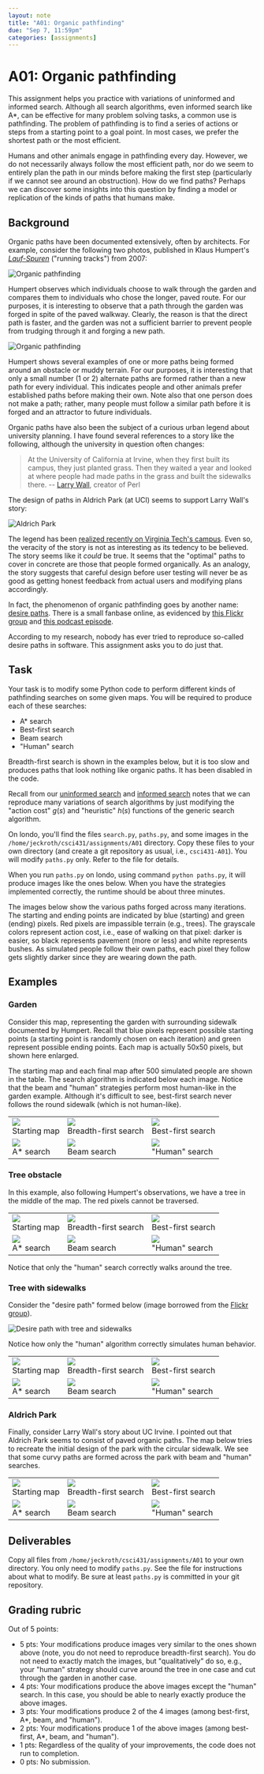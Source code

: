 ```yaml
---
layout: note
title: "A01: Organic pathfinding"
due: "Sep 7, 11:59pm"
categories: [assignments]
---
```


# A01: Organic pathfinding

This assignment helps you practice with variations of uninformed and informed search. Although all search algorithms, even informed search like A\*, can be effective for many problem solving tasks, a common use is pathfinding. The problem of pathfinding is to find a series of actions or steps from a starting point to a goal point. In most cases, we prefer the shortest path or the most efficient.

Humans and other animals engage in pathfinding every day. However, we do not necessarily always follow the most efficient path, nor do we seem to entirely plan the path in our minds before making the first step (particularly if we cannot see around an obstruction). How do we find paths? Perhaps we can discover some insights into this question by finding a model or replication of the kinds of paths that humans make.

## Background

Organic paths have been documented extensively, often by architects. For example, consider the following two photos, published in Klaus Humpert's [*Lauf-Spuren*](http://www.edition-et.de/images/laufspuren.pdf) ("running tracks") from 2007:

![Organic pathfinding](/images/organic-pathfinding-2.png)

Humpert observes which individuals choose to walk through the garden and compares them to individuals who chose the longer, paved route. For our purposes, it is interesting to observe that a path through the garden was forged in spite of the paved walkway. Clearly, the reason is that the direct path is faster, and the garden was not a sufficient barrier to prevent people from trudging through it and forging a new path.

![Organic pathfinding](/images/organic-pathfinding-1.png)

Humpert shows several examples of one or more paths being formed around an obstacle or muddy terrain. For our purposes, it is interesting that only a small number (1 or 2) alternate paths are formed rather than a new path for every individual. This indicates people and other animals prefer established paths before making their own. Note also that one person does not make a path; rather, many people must follow a similar path before it is forged and an attractor to future individuals.

Organic paths have also been the subject of a curious urban legend about university planning. I have found several references to a story like the following, although the university in question often changes:

> At the University of California at Irvine, when they first built its
> campus, they just planted grass. Then they waited a year and looked
> at where people had made paths in the grass and built the sidewalks
> there. --
> [Larry Wall](http://www.softpanorama.org/People/Wall/larry_wall_articles_and_interviews.shtml),
> creator of Perl

The design of paths in Aldrich Park (at UCI) seems to support Larry Wall's story:

![Aldrich Park](/images/organic-pathfinding-aldrich-park.png)

The legend has been [realized recently on Virginia Tech's campus](http://www.vtnews.vt.edu/articles/2014/08/080514-vpa-drillfieldpaths.html). Even so, the veracity of the story is not as interesting as its tedency to be believed. The story seems like it *could* be true. It seems that the "optimal" paths to cover in concrete are those that people formed organically. As an analogy, the story suggests that careful design before user testing will never be as good as getting honest feedback from actual users and modifying plans accordingly.

In fact, the phenomenon of organic pathfinding goes by another name: [desire paths](https://en.wikipedia.org/wiki/Desire_path). There is a small fanbase online, as evidenced by [this Flickr group](https://www.flickr.com/groups/desire_paths/) and [this podcast episode](http://99percentinvisible.org/article/least-resistance-desire-paths-can-lead-better-design/).

According to my research, nobody has ever tried to reproduce so-called desire paths in software. This assignment asks you to do just that.

## Task

Your task is to modify some Python code to perform different kinds of pathfinding searches on some given maps. You will be required to produce each of these searches:

- A\* search
- Best-first search
- Beam search
- "Human" search

Breadth-first search is shown in the examples below, but it is too slow and produces paths that look nothing like organic paths. It has been disabled in the code.

Recall from our [uninformed search](/notes/uninformed-search.html) and [informed search](/notes/informed-search.html) notes that we can reproduce many variations of search algorithms by just modifying the "action cost" $g(s)$ and "heuristic" $h(s)$ functions of the generic search algorithm.

On londo, you'll find the files `search.py`, `paths.py`, and some images in the `/home/jeckroth/csci431/assignments/A01` directory. Copy these files to your own directory (and create a git repository as usual, i.e., `csci431-A01`). You will modify `paths.py` only. Refer to the file for details.

When you run `paths.py` on londo, using command `python paths.py`, it will produce images like the ones below. When you have the strategies implemented correctly, the runtime should be about three minutes.

The images below show the various paths forged across many iterations. The starting and ending points are indicated by blue (starting) and green (ending) pixels. Red pixels are impassible terrain (e.g., trees). The grayscale colors represent action cost, i.e., ease of walking on that pixel: darker is easier, so black represents pavement (more or less) and white represents bushes. As simulated people follow their own paths, each pixel they follow gets slightly darker since they are wearing down the path.

## Examples

### Garden

Consider this map, representing the garden with surrounding sidewalk documented by Humpert. Recall that blue pixels represent possible starting points (a starting point is randomly chosen on each iteration) and green represent possible ending points. Each map is actually 50x50 pixels, but shown here enlarged.

The starting map and each final map after 500 simulated people are shown in the table. The search algorithm is indicated below each image. Notice that the beam and "human" strategies perform most human-like in the garden example. Although it's difficult to see, best-first search never follows the round sidewalk (which is not human-like).

<table width="100%">
<tr>
<td><img src="/images/road-config-garden.png" /><br/>Starting map</td>
<td><img src="/images/road-config-garden-bfs.png" /><br/>Breadth-first search</td>
<td><img src="/images/road-config-garden-best-first.png" /><br/>Best-first search</td>
</tr>
<tr>
<td><img src="/images/road-config-garden-astar.png" /><br/>A* search</td>
<td><img src="/images/road-config-garden-beam.png" /><br/>Beam search</td>
<td><img src="/images/road-config-garden-human.png" /><br/>"Human" search</td>
</tr>
</table>

### Tree obstacle

In this example, also following Humpert's observations, we have a tree in the middle of the map. The red pixels cannot be traversed.

<table width="100%">
<tr>
<td><img src="/images/road-config-tree.png" /><br/>Starting map</td>
<td><img src="/images/road-config-tree-bfs.png" /><br/>Breadth-first search</td>
<td><img src="/images/road-config-tree-best-first.png" /><br/>Best-first search</td>
</tr>
<tr>
<td><img src="/images/road-config-tree-astar.png" /><br/>A* search</td>
<td><img src="/images/road-config-tree-beam.png" /><br/>Beam search</td>
<td><img src="/images/road-config-tree-human.png" /><br/>"Human" search</td>
</tr>
</table>

Notice that only the "human" search correctly walks around the tree.

### Tree with sidewalks

Consider the "desire path" formed below (image borrowed from the [Flickr group](https://www.flickr.com/groups/desire_paths/)).

![Desire path with tree and sidewalks](/images/organic-pathfinding-tree-sidewalks.jpg)

Notice how only the "human" algorithm correctly simulates human behavior.

<table width="100%">
<tr>
<td><img src="/images/road-config-tree-sidewalks.png" /><br/>Starting map</td>
<td><img src="/images/road-config-tree-sidewalks-bfs.png" /><br/>Breadth-first search</td>
<td><img src="/images/road-config-tree-sidewalks-best-first.png" /><br/>Best-first search</td>
</tr>
<tr>
<td><img src="/images/road-config-tree-sidewalks-astar.png" /><br/>A* search</td>
<td><img src="/images/road-config-tree-sidewalks-beam.png" /><br/>Beam search</td>
<td><img src="/images/road-config-tree-sidewalks-human.png" /><br/>"Human" search</td>
</tr>
</table>

### Aldrich Park

Finally, consider Larry Wall's story about UC Irvine. I pointed out that Aldrich Park seems to consist of paved organic paths. The map below tries to recreate the initial design of the park with the circular sidewalk. We see that some curvy paths are formed across the park with beam and "human" searches.


<table width="100%">
<tr>
<td><img src="/images/road-config-aldrich-park.png" /><br/>Starting map</td>
<td><img src="/images/road-config-aldrich-park-bfs.png" /><br/>Breadth-first search</td>
<td><img src="/images/road-config-aldrich-park-best-first.png" /><br/>Best-first search</td>
</tr>
<tr>
<td><img src="/images/road-config-aldrich-park-astar.png" /><br/>A* search</td>
<td><img src="/images/road-config-aldrich-park-beam.png" /><br/>Beam search</td>
<td><img src="/images/road-config-aldrich-park-human.png" /><br/>"Human" search</td>
</tr>
</table>

## Deliverables

Copy all files from `/home/jeckroth/csci431/assignments/A01` to your own directory. You only need to modify `paths.py`. See the file for instructions about what to modify. Be sure at least `paths.py` is committed in your git repository.

## Grading rubric

Out of 5 points:

- 5 pts: Your modifications produce images very similar to the ones shown above (note, you do not need to reproduce breadth-first search). You do not need to exactly match the images, but "qualitatively" do so, e.g., your "human" strategy should curve around the tree in one case and cut through the garden in another case.
- 4 pts: Your modifications produce the above images except the "human" search. In this case, you should be able to nearly exactly produce the above images.
- 3 pts: Your modifications produce 2 of the 4 images (among best-first, A\*, beam, and "human").
- 2 pts: Your modifications produce 1 of the above images (among best-first, A\*, beam, and "human").
- 1 pts: Regardless of the quality of your improvements, the code does not run to completion.
- 0 pts: No submission.

